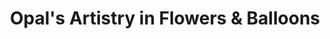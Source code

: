 ---
title: "Opal's Artistry in Flowers & Balloons"
url: /edmonton/opals-artistry-in-flowers-und-balloons/
shop: Blumen
---
